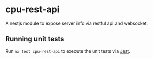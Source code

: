 # cpu-rest-api

A nestjs module to expose server info via restful api and websocket.

## Running unit tests

Run `nx test cpu-rest-api` to execute the unit tests via [Jest](https://jestjs.io).
